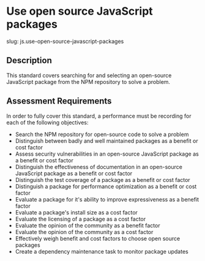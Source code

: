 # Use open source JavaScript packages

slug: js.use-open-source-javascript-packages

## Description
This standard covers searching for and selecting an open-source JavaScript package from the NPM repository to solve a problem.

## Assessment Requirements
In order to fully cover this standard, a performance must be recording for each of the following objectives:

- Search the NPM repository for open-source code to solve a problem
- Distinguish between badly and well maintained packages as a benefit or cost factor
- Assess security vulnerabilities in an open-source JavaScript package as a benefit or cost factor 
- Distinguish the effectiveness of documentation in an open-source JavaScript package as a benefit or cost factor
- Distinguish the test coverage of a package as a benefit or cost factor
- Distinguish a package for performance optimization as a benefit or cost factor
- Evaluate a package for it's ability to improve expressiveness as a benefit factor
- Evaluate a package's install size as a cost factor
- Evaluate the licensing of a package as a cost factor
- Evaluate the opinion of the community as a benefit factor
- Evaluate the opinion of the community as a cost factor
- Effectively weigh benefit and cost factors to choose open source packages
- Create a dependency maintenance task to monitor package updates
